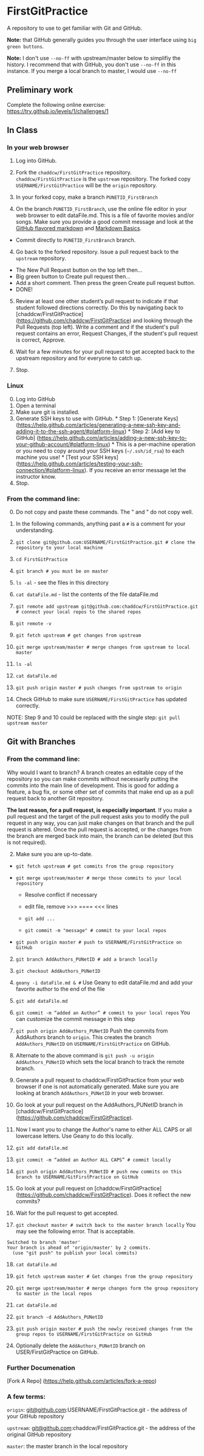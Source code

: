FirstGitPractice
================

A repository to use to get familiar with Git and GitHub.  

**Note:** that GitHub generally guides you through the user interface using `big green buttons`.

**Note:** I don't use `--no-ff` with upstream/master below to simplifiy the history. I recommend that with GitHub, you don't use `--no-ff` in this instance.  If you merge a local branch to master, I would use `--no-ff`

## Preliminary work ##

Complete the following online exercise: https://try.github.io/levels/1/challenges/1

## In Class ##

### In your web browser ###
1. Log into GitHub.

2. Fork the `chaddcw/FirstGitPractice` repository.  `chaddcw/FirstGitPractice` is the `upstream` repository.  The forked copy `USERNAME/FirstGitPractice` will be the `origin` repository.

3. In your forked copy, make a branch `PUNETID_FirstBranch`

3. On the branch `PUNETID_FirstBranch`, use the online file editor in your web browser to edit dataFile.md.
This is a file of favorite movies and/or songs.  Make sure you provide a good commit message and look at the [GitHub flavored markdown](https://help.github.com/articles/basic-writing-and-formatting-syntax/) and [Markdown Basics](https://help.github.com/articles/about-writing-and-formatting-on-github/).  
  * Commit directly to `PUNETID_FirstBranch` branch.

4. Go back to the forked repository. Issue a pull request back to the `upstream`  repository.  
  * The New Pull Request button on the top left then...
  * Big green button to Create pull request then...
  * Add a short comment. Then press the green Create pull request button.
  * DONE!

5. Review at least one other student’s pull request to indicate if that student followed directions correctly.   Do this by navigating back to [chaddcw/FirstGitPractice] (https://github.com/chaddcw/FirstGitPractice) and looking through the Pull Requests (top left).  Write a comment and if the student's pull request contains an error, Request Changes, if the student's pull request is correct, Approve.

6. Wait for a few minutes for your pull request to get accepted back to the upstream repository and for everyone to catch up.

7. Stop.

### Linux ###

  0. Log into GitHub
  0. Open a terminal
  1. Make sure git is installed.
  2. Generate SSH keys to use with GitHub.
    * Step 1: [Generate Keys] (https://help.github.com/articles/generating-a-new-ssh-key-and-adding-it-to-the-ssh-agent/#platform-linux)
    * Step 2: [Add key to GitHub] (https://help.github.com/articles/adding-a-new-ssh-key-to-your-github-account/#platform-linux) 
    * This is a per-machine operation or you need to copy around your SSH keys (`~/.ssh/id_rsa`) to each machine you use!
    * [Test your SSH keys] (https://help.github.com/articles/testing-your-ssh-connection/#platform-linux).  If you receive an error message let the instructor know.
  3. Stop.

### From the command line: ###

0. Do not copy and paste these commands.  The " and " do not copy well.
1. In the following commands, anything past a `#` is a comment for your understanding.

1. `git clone git@github.com:USERNAME/FirstGitPractice.git # clone the repository to your local machine`

2. `cd FirstGitPractice`
  3. `git branch # you must be on master` 
  2. `ls -al` - see the files in this directory
  2. `cat dataFile.md` -  list the contents of the file dataFile.md
 

3. `git remote add upstream git@github.com:chaddcw/FirstGitPractice.git # connect your local repos to the shared repos`
4. `git remote -v`

4. `git fetch upstream # get changes from upstream`

5. `git merge upstream/master # merge changes from upstream to local master`
  5. `ls -al`
  5. `cat dataFile.md`
  
6. `git push origin master # push changes from upstream to origin` 

7. Check GitHub to make sure `USERNAME/FirstGitPractice` has updated correctly.

NOTE: Step 9 and 10 could be replaced with the single step:
`git pull upstream master`


## Git with Branches

### From the command line: ###
Why would I want to branch?  A branch creates an editable copy of the repository so you can make commits without necessarily putting the commits into the main line of development.  This is good for adding a feature, a bug fix, or some other set of commits that make end up as a pull request back to another Git repository.  

**The last reason, for a pull request, is especially important**.  If you make a pull request and the target of the pull request asks you to modify the pull request in any way, you can just make changes on that branch and the pull request is altered.  Once the pull request is accepted, or the changes from the branch are merged back into main, the branch can be deleted (but this is not required).


2. Make sure you are up-to-date.
  * `git fetch upstream # get commits from the group repository`
  
  * `git merge upstream/master # merge those commits to your local repository`
  
    * Resolve conflict if necessary
    * edit file, remove >>> ==== <<< lines
    * `git add ...`
    
    * `git commit -m "message" # commit to your local repos`
    
  * `git push origin master # push to USERNAME/FirstGitPractice on GitHub`
  
2. `git branch AddAuthors_PUNetID # add a branch locally`

3. `git checkout AddAuthors_PUNetID`

4. `geany -i dataFile.md & #` Use Geany to edit dataFile.md and add your favorite author to the end of the file

5. `git add dataFile.md`

8. `git commit -m “added an Author” # commit to your local repos`
You can customize the commit message in this step

9. `git push origin AddAuthors_PUNetID` Push the commits from AddAuthors branch to `origin`.  This creates the branch `AddAuthors_PUNetID` on `USERNAME/FirstGitPractice` on GitHub.

9. Alternate to the above command is `git push -u origin AddAuthors_PUNetID` which sets the local branch to track the remote branch.

10. Generate a pull request to chaddcw/FirstGitPractice from your web browser if one is not automatically generated.  Make sure you are looking at branch `AddAuthors_PUNetID` in your web browser.

10. Go look at your pull request on the AddAuthors_PUNetID branch in [chaddcw/FirstGitPractice] (https://github.com/chaddcw/FirstGitPractice).

11. Now I want you to change the Author's name to either ALL CAPS or all lowercase letters.  Use Geany to do this locally.

12. `git add dataFile.md`

13. `git commit -m “added an Author ALL CAPS” # commit locally`

14. `git push origin AddAuthors_PUNetID # push new commits on this branch to USERNAME/GitFirstPractice on GitHub`

15. Go look at your pull request on [chaddcw/FirstGitPractice] (https://github.com/chaddcw/FirstGitPractice).  Does it reflect the new commits?  

16. Wait for the pull request to get accepted.

16. `git checkout master # switch back to the master branch locally`  You may see the following error. That is acceptable.
```
Switched to branch 'master'
Your branch is ahead of 'origin/master' by 2 commits.
  (use "git push" to publish your local commits)
```
18. `cat dataFile.md`

17. `git fetch upstream master # Get changes from the group repository`

18. `git merge upstream/master # merge changes form the group repository to master in the local repos`

17. `cat dataFile.md`

18. `git branch -d AddAuthors_PUNetID`

19. `git push origin master # push the newly received changes from the group repos to USERNAME/FirstGitPractice on GitHub`

20. Optionally delete the `AddAuthors_PUNetID` branch on USER/FirstGitPractice on GitHub.


### Further Documenation ###
[Fork A Repo] (https://help.github.com/articles/fork-a-repo)

### A few terms: ###
`origin`: git@github.com:USERNAME/FirstGitPractice.git - the address of your GitHub repository

`upstream`: git@github.com:chaddcw/FirstGitPractice.git - the address of the original GitHub repository

`master`: the master branch in the local repository

